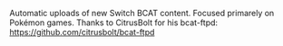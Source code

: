 Automatic uploads of new Switch BCAT content. 
Focused primarely on Pokémon games.
Thanks to CitrusBolt for his bcat-ftpd: https://github.com/citrusbolt/bcat-ftpd
